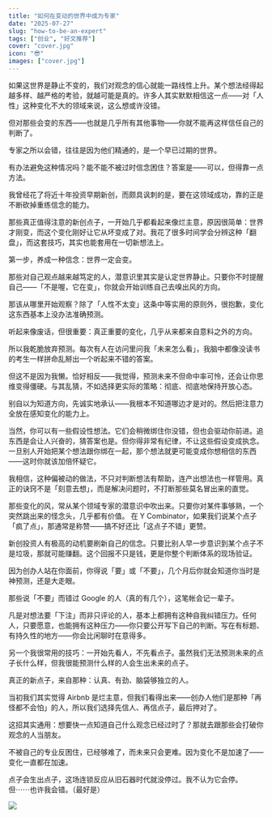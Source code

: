 ```yaml
---
title: "如何在变动的世界中成为专家"
date: "2025-07-27"
slug: "how-to-be-an-expert"
tags: ["创业", "好文推荐"]
cover: "cover.jpg"
icon: "😎"
images: ["cover.jpg"]
---
```

如果这世界是静止不变的，我们对观念的信心就能一路线性上升。某个想法经得起越多样、越严格的考验，就越可能是真的。许多人其实默默相信这一点——对「人性」这种变化不大的领域来说，这么想或许没错。



但对那些会变的东西——也就是几乎所有其他事物——你就不能再这样信任自己的判断了。



专家之所以会错，往往是因为他们精通的，是一个早已过期的世界。



有办法避免这种情况吗？能不能不被过时信念困住？答案是——可以，但得靠一点方法。



我曾经花了将近十年投资早期新创，而颇具讽刺的是，要在这领域成功，靠的正是不断砍掉重练信念的能力。



那些真正值得注意的新创点子，一开始几乎都看起来像烂主意，原因很简单：世界才刚变，而这个变化刚好让它从坏变成了对。我花了很多时间学会分辨这种「翻盘」，而这套技巧，其实也能套用在一切新想法上。



第一步，养成一种信念：世界一定会变。



那些对自己观点越来越笃定的人，潜意识里其实是认定世界静止。只要你不时提醒自己——「不是喔，它在变」，你就会开始训练自己去嗅出风的方向。



那该从哪里开始观察？除了「人性不太变」这条中等实用的原则外，很抱歉，变化这东西基本上没办法准确预测。



听起来像废话，但很重要：真正重要的变化，几乎从来都来自意料之外的方向。



所以我乾脆放弃预测。每次有人在访问里问我「未来怎么看」，我脑中都像没读书的考生一样拼命乱掰出一个听起来不错的答案。



但这不是因为我懒。恰好相反——我觉得，预测未来不但命中率可怜，还会让你思维变得僵硬。与其乱猜，不如选择更实际的策略：彻底、彻底地保持开放心态。



别自以为知道方向，先诚实地承认——我根本不知道哪边才是对的。然后把注意力全放在感知变化的能力上。



当然，你可以有一些假设性想法。它们会稍微绑住你没错，但也会驱动你前进。追东西是会让人兴奋的，猜答案也是。但你得非常有纪律，不让这些假设变成执念。
一旦别人开始把某个想法跟你绑在一起，那个想法就更可能变成你想相信的东西——这时你就该加倍怀疑它。



我相信，这种偏被动的做法，不只对判断想法有帮助，连产出想法也一样管用。真正的诀窍不是「刻意去想」，而是解决问题时，不打断那些莫名冒出来的直觉。



那些变化的风，常从某个领域专家的潜意识中吹出来。只要你对某件事够熟，一个突然跳出来的怪念头，几乎都有价值。
在 Y Combinator，如果我们说某个点子「疯了点」，那通常是称赞——搞不好还比「这点子不错」更赞。



新创投资人有极高的动机要刷新自己的信念。只要比别人早一步意识到某个点子不是垃圾，那就可能赚翻。这个回报不只是钱，更是你整个判断体系的现场验证。



因为创办人站在你面前，你得说「要」或「不要」，几个月后你就会知道你当时是神预测，还是大走眼。



那些说「不要」而错过 Google 的人（真的有几个），这笔帐会记一辈子。



凡是对想法要「下注」而非只评论的人，基本上都拥有这种自我纠错压力。任何人，只要愿意，也能拥有这种压力——你只要公开写下自己的判断。写在有标题、有持久性的地方——你会比闲聊时在意得多。



另一个我很常用的技巧：一开始先看人，不先看点子。虽然我们无法预测未来的点子长什么样，但我很能预测什么样的人会生出未来的点子。



真正的新点子，来自那种：认真、有劲、脑袋够独立的人。



当初我们其实觉得 Airbnb 是烂主意，但我们看得出来——创办人他们是那种「再怪都不会怕」的人，所以我们选择先信人、再信点子，最后押对了。



这招其实通用：想要快一点知道自己什么观念已经过时了？那就去跟那些会打破你观念的人当朋友。



不被自己的专业反困住，已经够难了，而未来只会更难。因为变化不是加速了——变化一直都在加速。



点子会生出点子，这场连锁反应从旧石器时代就没停过。我不认为它会停。
但⋯⋯也许我会错。（最好是）




![](https://prod-files-secure.s3.us-west-2.amazonaws.com/112d0858-5090-4d34-a606-b75eb8d65fd2/46476355-9cf3-4e99-9b7a-3531bc426380/1000202064.png?X-Amz-Algorithm=AWS4-HMAC-SHA256&X-Amz-Content-Sha256=UNSIGNED-PAYLOAD&X-Amz-Credential=ASIAZI2LB466XA4D5FUF%2F20251024%2Fus-west-2%2Fs3%2Faws4_request&X-Amz-Date=20251024T204615Z&X-Amz-Expires=3600&X-Amz-Security-Token=IQoJb3JpZ2luX2VjEKz%2F%2F%2F%2F%2F%2F%2F%2F%2F%2FwEaCXVzLXdlc3QtMiJGMEQCIBrG3S3WPUYl45HsFfVYfne%2F7pnURFVrusLj4Tgrl8TrAiAj%2Fa7odZBYREuirgAQHUOrprJIsujqoNPwQiC4uv1i7Sr%2FAwhlEAAaDDYzNzQyMzE4MzgwNSIMQyBhd%2Fksk%2FMejpYOKtwDBJIeUbKK3MNL%2Bre494wcKFpaY36QD7prIE%2BdbtQx6DOLIe2RU1%2FduAWNVAtch%2FS0GjDLKI90BM6PkWsTGznUa9OhxrLOLYOtDr2eBjBAegbrBWsZBtDRb0PocSM5h8TAQOUF6xreO93%2BgKX1RhnLWMWYcQXRZZx7i7BR8KSb5uD2QtNcJdxAwlo9ym24CxDtzCOIjVIMPw93y9icIsVkX7G7zE%2Fx9ooeNR2S01SmE2Yu3%2FZj7d87vkyOYmDxZndJgEXU21jg0CABhtDaGLro78BTyYX8C1xd9axxe%2FAm6GDnH%2B8tosHwQa7UauCN03zDRW1vFfJFtRj%2B7YLCzL1CdIq4oDybTsNDRl1PNhy%2BukbfHuX6mj%2FftoOTfySU3vhpoUdtgoHZFajg%2BUJGmyTnnaYcFq3UPsWJMcaL1F3a0d9UUIcYzZhYrlAbZ6VJFk3qNyaOZl1hAci5FbctIGaukEZEGRq9TnYmgBfEwN4d0VMcLBMUFE%2FJEaBiMQlYGjm88OhDaup2mrWx2ziozML1y7iGQk5%2BhuhuTDf8i5t%2FjvNs%2BF9b1BXV7af4CQMiu1KBYAKfzVm4WbaFtVeB6uNEmcVo%2FU1YdKkKCMyeNdKzHL0F5F968%2FKgjHKNjjAwmLrvxwY6pgESKNycuxMPXZe1QqnwUo7a4EUtxLqXZtEdFkZ3CxFahUoqNd1xpi3XLalLHMH3UBIB0%2BAyt4EC6m9jAX6zpA0ZAQHWY5D3mW2DEu86XVgoqrpxDddGLV7FJ45Q4tpu2mMgG5c8TgfR0BmQK8oCj5C3FgJOf1u0s5e0FDMM6axPJHfpad7Z1m4mfEgkhLj2tO3lUqkR7yLyLy2AqFt4hdZWuy26pamL&X-Amz-Signature=68905b042581381fe66f87c834e0e1355e2e0b56a6065ad51f7bf86f4639864c&X-Amz-SignedHeaders=host&x-amz-checksum-mode=ENABLED&x-id=GetObject)

